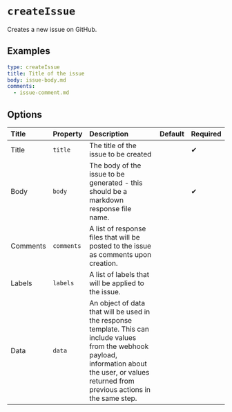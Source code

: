 <!--
  /!\ WARNING /!\
  This file's content is auto-generated, do NOT edit!
  All changes will be undone.
-->

# `createIssue`

Creates a new issue on GitHub.

## Examples

```yaml
type: createIssue
title: Title of the issue
body: issue-body.md
comments:
  - issue-comment.md
```

## Options

| Title | Property | Description | Default | Required |
| :---- | :--- | :---------- | :------ | :------- |
| Title | `title` | The title of the issue to be created |  | ✔ |
| Body | `body` | The body of the issue to be generated - this should be a markdown response file name. |  | ✔ |
| Comments | `comments` | A list of response files that will be posted to the issue as comments upon creation. |  |  |
| Labels | `labels` | A list of labels that will be applied to the issue. |  |  |
| Data | `data` | An object of data that will be used in the response template. This can include values from the webhook payload, information about the user, or values returned from previous actions in the same step. |  |  |

